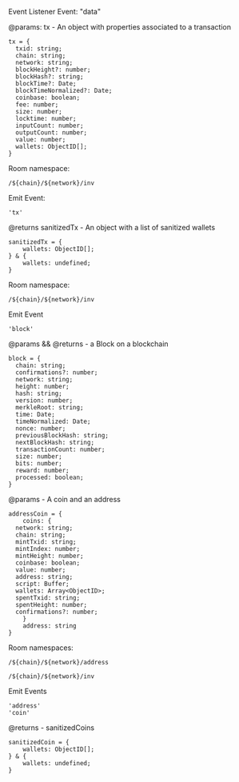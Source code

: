 Event Listener Event:
"data"

@params: tx - An object with properties associated to a transaction
```
tx = {
  txid: string;
  chain: string;
  network: string;
  blockHeight?: number;
  blockHash?: string;
  blockTime?: Date;
  blockTimeNormalized?: Date;
  coinbase: boolean;
  fee: number;
  size: number;
  locktime: number;
  inputCount: number;
  outputCount: number;
  value: number;
  wallets: ObjectID[];
}
```

Room namespace: 
```
/${chain}/${network}/inv
```

Emit Event:
```
'tx'
```

@returns sanitizedTx - An object with a list of sanitized wallets
```
sanitizedTx = {
    wallets: ObjectID[];
} & {
    wallets: undefined;
}
```

Room namespace:
```
/${chain}/${network}/inv
```

Emit Event
```
'block'
```

@params && @returns - a Block on a blockchain
```
block = {
  chain: string;
  confirmations?: number;
  network: string;
  height: number;
  hash: string;
  version: number;
  merkleRoot: string;
  time: Date;
  timeNormalized: Date;
  nonce: number;
  previousBlockHash: string;
  nextBlockHash: string;
  transactionCount: number;
  size: number;
  bits: number;
  reward: number;
  processed: boolean;
}
```

@params - A coin and an address
```
addressCoin = { 
    coins: {
  network: string;
  chain: string;
  mintTxid: string;
  mintIndex: number;
  mintHeight: number;
  coinbase: boolean;
  value: number;
  address: string;
  script: Buffer;
  wallets: Array<ObjectID>;
  spentTxid: string;
  spentHeight: number;
  confirmations?: number;
    }
    address: string
}
```

Room namespaces: 
```
/${chain}/${network}/address

/${chain}/${network}/inv
```

Emit Events
```
'address'
'coin'
```

@returns - sanitizedCoins
```
sanitizedCoin = {
    wallets: ObjectID[];
} & {
    wallets: undefined;
}
```